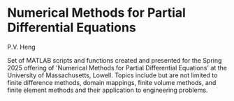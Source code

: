 # Numerical Methods for Partial Differential Equations
P.V. Heng

Set of MATLAB scripts and functions created and presented for the Spring 2025 offering of 'Numerical Methods for Partial Differential Equations' at the University of Massachusetts, Lowell. Topics include but are not limited to finite difference methods, domain mappings, finite volume methods, and finite element methods and their application to engineering problems.
